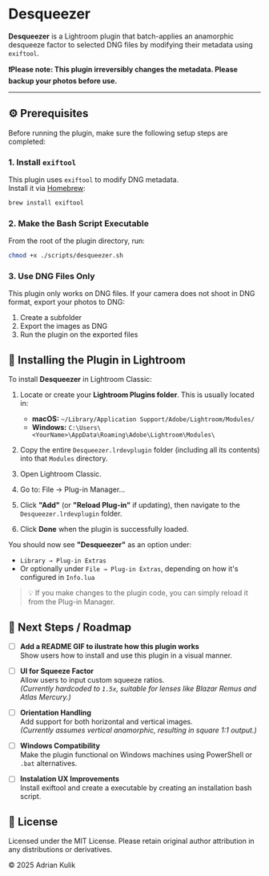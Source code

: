 # Desqueezer

**Desqueezer** is a Lightroom plugin that batch-applies an anamorphic desqueeze factor to selected DNG files by modifying their metadata using `exiftool`.

**❗Please note: This plugin irreversibly changes the metadata. Please backup your photos before use.**

---

## ⚙️ Prerequisites

Before running the plugin, make sure the following setup steps are completed:

### 1. Install `exiftool`

This plugin uses `exiftool` to modify DNG metadata.  
Install it via [Homebrew](https://formulae.brew.sh/formula/exiftool):

```bash
brew install exiftool
```

### 2. Make the Bash Script Executable

From the root of the plugin directory, run:

```bash
chmod +x ./scripts/desqueezer.sh
```

### 3. Use DNG Files Only

This plugin only works on DNG files.
If your camera does not shoot in DNG format, export your photos to DNG:

1. Create a subfolder
2. Export the images as DNG
3. Run the plugin on the exported files

## 🧩 Installing the Plugin in Lightroom

To install **Desqueezer** in Lightroom Classic:

1. Locate or create your **Lightroom Plugins folder**. This is usually located in:
   - **macOS:** `~/Library/Application Support/Adobe/Lightroom/Modules/`
   - **Windows:** `C:\Users\<YourName>\AppData\Roaming\Adobe\Lightroom\Modules\`
2. Copy the entire `Desqueezer.lrdevplugin` folder (including all its contents) into that `Modules` directory.
3. Open Lightroom Classic.
4. Go to: File → Plug-in Manager...
5. Click **"Add"** (or **"Reload Plug-in"** if updating), then navigate to the `Desqueezer.lrdevplugin` folder.

6. Click **Done** when the plugin is successfully loaded.

You should now see **"Desqueezer"** as an option under:

- `Library → Plug-in Extras`
- Or optionally under `File → Plug-in Extras`, depending on how it's configured in `Info.lua`

> 💡 If you make changes to the plugin code, you can simply reload it from the Plug-in Manager.

## 🚧 Next Steps / Roadmap

- [ ] **Add a README GIF to ilustrate how this plugin works**  
       Show users how to install and use this plugin in a visual manner.

- [ ] **UI for Squeeze Factor**  
       Allow users to input custom squeeze ratios.  
       _(Currently hardcoded to `1.5x`, suitable for lenses like Blazar Remus and Atlas Mercury.)_

- [ ] **Orientation Handling**  
       Add support for both horizontal and vertical images.  
       _(Currently assumes vertical anamorphic, resulting in square 1:1 output.)_

- [ ] **Windows Compatibility**  
       Make the plugin functional on Windows machines using PowerShell or `.bat` alternatives.

- [ ] **Instalation UX Improvements**  
       Install exiftool and create a executable by creating an installation bash script.

## 📄 License

Licensed under the MIT License.
Please retain original author attribution in any distributions or derivatives.

© 2025 Adrian Kulik

